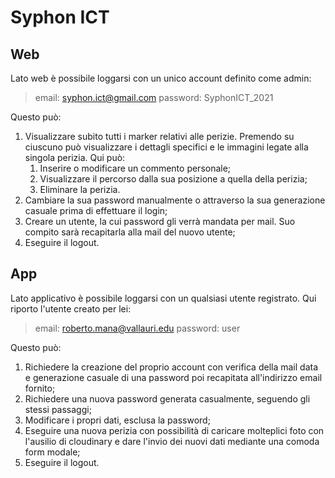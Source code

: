 # Syphon ICT

## Web

Lato web è possibile loggarsi con un unico account definito come admin:
> email:    syphon.ict@gmail.com
> password: SyphonICT_2021

Questo può:
1. Visualizzare subito tutti i marker relativi alle perizie. Premendo su ciuscuno può visualizzare i  dettagli specifici e le immagini legate alla singola perizia. Qui può:
    1. Inserire o modificare un commento personale;
    2. Visualizzare il percorso dalla sua posizione a quella della perizia;
    3. Eliminare la perizia.
2. Cambiare la sua password manualmente o attraverso la sua generazione casuale prima di effettuare il login;
3. Creare un utente, la cui password gli verrà mandata per mail. Suo compito sarà recapitarla alla mail del nuovo utente;
4. Eseguire il logout.

## App

Lato applicativo è possibile loggarsi con un qualsiasi utente registrato. Qui riporto l'utente creato per lei:
> email:    roberto.mana@vallauri.edu
> password: user

Questo può:
1. Richiedere la creazione del proprio account con verifica della mail data e generazione casuale di una password poi recapitata all'indirizzo email fornito;
2. Richiedere una nuova password generata casualmente, seguendo gli stessi passaggi;
3. Modificare i propri dati, esclusa la password;
4. Eseguire una nuova perizia con possibilità di caricare molteplici foto con l'ausilio di cloudinary e dare l'invio dei nuovi dati mediante una comoda form modale;
5. Eseguire il logout.

